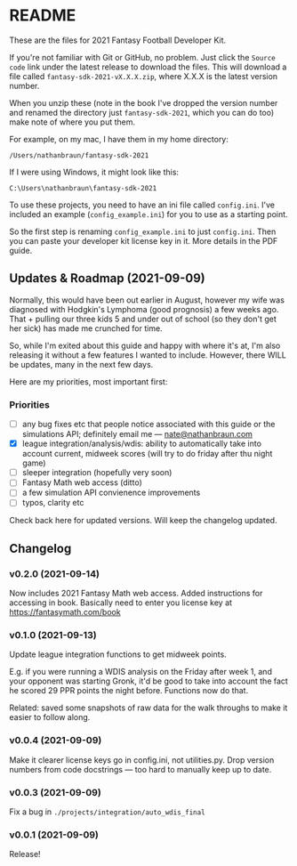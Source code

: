 # README
These are the files for 2021 Fantasy Football Developer Kit.

If you're not familiar with Git or GitHub, no problem. Just click the `Source
code` link under the latest release to download the files.  This will download
a file called `fantasy-sdk-2021-vX.X.X.zip`, where X.X.X is the latest version
number.

When you unzip these (note in the book I've dropped the version number and
renamed the directory just `fantasy-sdk-2021`, which you can do too) make note
of where you put them.

For example, on my mac, I have them in my home directory:

`/Users/nathanbraun/fantasy-sdk-2021`

If I were using Windows, it might look like this:

`C:\Users\nathanbraun\fantasy-sdk-2021`

To use these projects, you need to have an ini file called `config.ini`. I've
included an example (`config_example.ini`) for you to use as a starting point.

So the first step is renaming `config_example.ini` to just `config.ini`. Then
you can paste your developer kit license key in it. More details in the PDF
guide.

## Updates & Roadmap (2021-09-09)
Normally, this would have been out earlier in August, however my wife was
diagnosed with Hodgkin's Lymphoma (good prognosis) a few weeks ago. That +
pulling our three kids 5 and under out of school (so they don't get her sick)
has made me crunched for time.

So, while I'm exited about this guide and happy with where it's at, I'm
also releasing it without a few features I wanted to include. However, there
WILL be updates, many in the next few days.

Here are my priorities, most important first:

### Priorities
- [ ] any bug fixes etc that people notice associated with this guide or the
  simulations API; definitely email me — [nate@nathanbraun.com](mailto:nate@nathanbraun.com)
- [X] league integration/analysis/wdis: ability to automatically take into account
  current, midweek scores (will try to do friday after thu night game)
- [ ] sleeper integration (hopefully very soon)
- [ ] Fantasy Math web access (ditto)
- [ ] a few simulation API convienence improvements
- [ ] typos, clarity etc

Check back here for updated versions. Will keep the changelog updated.

## Changelog
### v0.2.0 (2021-09-14)
Now includes 2021 Fantasy Math web access. Added instructions for accessing in
book. Basically need to enter you license key at https://fantasymath.com/book

### v0.1.0 (2021-09-13)
Update league integration functions to get midweek points.

E.g. if you were running a WDIS analysis on the Friday after week 1, and your
opponent was starting Gronk, it'd be good to take into account the fact he
scored 29 PPR points the night before. Functions now do that.

Related: saved some snapshots of raw data for the walk throughs to make it
easier to follow along.

### v0.0.4 (2021-09-09)
Make it clearer license keys go in config.ini, not utilities.py. Drop version
numbers from code docstrings — too hard to manually keep up to date.

### v0.0.3 (2021-09-09)
Fix a bug in `./projects/integration/auto_wdis_final`

### v0.0.1 (2021-09-09)
Release!
